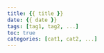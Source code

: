 ```yaml
---
title: {{ title }}
date: {{ date }}
tags: [tag1, tag2, ...]
toc: true
categories: [cat1, cat2, ...]
---
```

